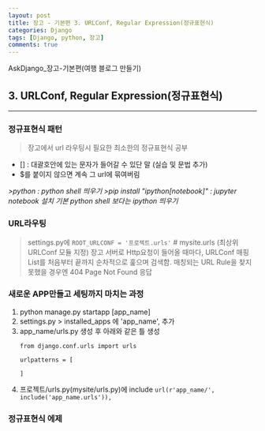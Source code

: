 ```yaml
---
layout: post
title: 장고 - 기본편 3. URLConf, Regular Expression(정규표현식)
categories: Django
tags: [Django, python, 장고]
comments: true
---
```


AskDjango_장고-기본편(여행 블로그 만들기)
## 3. URLConf, Regular Expression(정규표현식)
- - -

### 정규표현식 패턴
> 장고에서 url 라우팅시 필요한 최소한의 정규표현식 공부

- [] : 대괄호안에 있는 문자가 들어갈 수 있단 말
(실습 및 문법 추가)
- $를 붙이지 않으면 계속 그 url에 묶여버림

*>python : python shell 띄우기*
*>pip install "ipython[notebook]" : jupyter notebook 설치*
*기본 python shell 보다는 ipython 띄우기*


### URL라우팅
> settings.py에 `ROOT_URLCONF = '프로젝트.urls'` # mysite.urls (최상위 URLConf 모듈 지정)
> 장고 서버로 Http요청이 들어올 때마다, URLConf 매핑List를 처음부터 끝까지 순차적으로 훑으며 검색함.
> 매칭되는 URL Rule을 찾지 못했을 경우엔 404 Page Not Found 응답


### 새로운 APP만들고 세팅까지 마치는 과정
1. python manage.py startapp [app_name]
2. settings.py > installed_apps 에 'app_name', 추가
3. app_name/urls.py 생성 후 아래와 같은 틀 생성
    ```
    from django.conf.urls import urls

    urlpatterns = [

    ]
    ```
4. 프로젝트/urls.py(mysite/urls.py)에 include
	`url(r'app_name/', include('app_name.urls')),`


### 정규표현식 에제